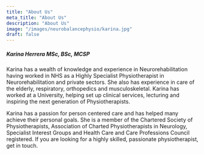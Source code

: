 ```yaml
---
title: "About Us"
meta_title: "About Us"
description: "About Us"
image: "/images/neurobalancephysio/karina.jpg"
draft: false
---
```


##### Karina Herrera MSc, BSc, MCSP

Karina has a wealth of knowledge and experience in Neurorehabilitation having worked in NHS as a Highly Specialist Physiotherapist in Neurorehabilitation and private sectors. She also has experience in care of the elderly, respiratory, orthopedics and musculoskeletal. Karina has worked at a University, helping set up clinical services, lecturing and inspiring the next generation of Physiotherapists. 

Karina has a passion for person centered care and has helped many achieve their personal goals.  She is a member of the Chartered Society of Physiotherapists, Association of Charted Physiotherapists in Neurology, Specialist Interest Groups and Health Care and Care Professions Council registered.  If you are looking for a highly skilled, passionate physiotherapist, get in touch.

